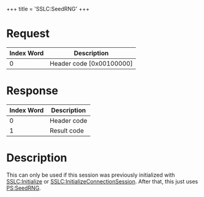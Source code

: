 +++
title = 'SSLC:SeedRNG'
+++

# Request

| Index Word | Description                |
|------------|----------------------------|
| 0          | Header code \[0x00100000\] |

# Response

| Index Word | Description |
|------------|-------------|
| 0          | Header code |
| 1          | Result code |

# Description

This can only be used if this session was previously initialized with
[SSLC:Initialize](SSLC:Initialize "wikilink") or
[SSLC:InitializeConnectionSession](SSLC:InitializeConnectionSession "wikilink").
After that, this just uses [PS:SeedRNG](PS:SeedRNG "wikilink").